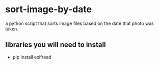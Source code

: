 # sort-image-by-date
a python script that sorts image files based on the date that photo was taken.

## libraries you will need to install

 * pip install exifread
